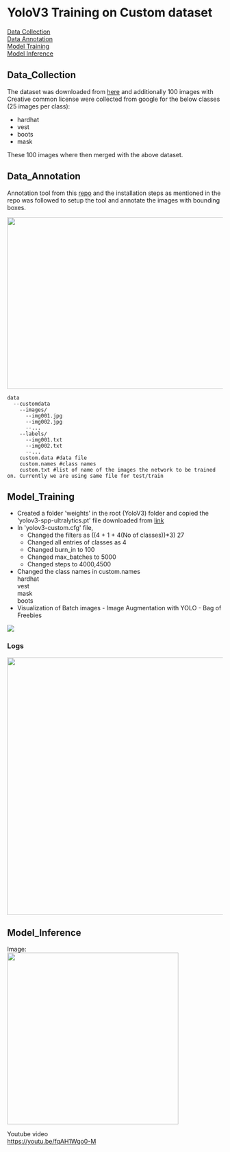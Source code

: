 # YoloV3 Training on Custom dataset

[Data Collection](#data_collection)</br>
[Data Annotation](#data_annotation)</br>
[Model Training](#model_training)</br>
[Model Inference](#model_inference)</br>

## Data_Collection

The dataset was downloaded from [here](https://drive.google.com/file/d/1sVSAJgmOhZk6UG7EzmlRjXfkzPxmpmLy/view) and additionally 100 images with Creative common license were collected from google for the below classes (25 images per class):
- hardhat
- vest
- boots
- mask

These 100 images where then merged with the above dataset.

## Data_Annotation

Annotation tool from this [repo](https://github.com/miki998/YoloV3_Annotation_Tool) and the installation steps as mentioned in the repo was followed to setup the tool and annotate the images with bounding boxes.

<img src="https://user-images.githubusercontent.com/17870236/127248717-cf045180-5342-443c-aada-205b1bb18d9b.png" width=600 height=400/>



    data
      --customdata
        --images/
          --img001.jpg
          --img002.jpg
          --...
        --labels/
          --img001.txt
          --img002.txt
          --...
        custom.data #data file
        custom.names #class names
        custom.txt #list of name of the images the network to be trained on. Currently we are using same file for test/train


## Model_Training
- Created a folder 'weights' in the root (YoloV3) folder and copied the 'yolov3-spp-ultralytics.pt' file downloaded from [link](https://drive.google.com/open?id=1LezFG5g3BCW6iYaV89B2i64cqEUZD7e0)
- In 'yolov3-custom.cfg' file, 
    - Changed the filters as ((4 + 1 + 4(No of classes))*3) 27
    - Changed all entries of classes as 4
    - Changed burn_in to 100
    - Changed max_batches to 5000
    - Changed steps to 4000,4500
- Changed the class names in custom.names</br>
    hardhat</br>
    vest</br>
    mask</br>
    boots</br>
- Visualization of Batch images - Image Augmentation with YOLO - Bag of Freebies
<img src="https://user-images.githubusercontent.com/17870236/127417094-e8dbd311-4cab-4bdd-a773-76a5f1f49ca6.png" />


### Logs
<img src="https://user-images.githubusercontent.com/17870236/127417190-3671a673-3676-4d1b-8781-8077b508e56c.png" width=800 height=600/>

## Model_Inference

Image: </br>
<img src="https://user-images.githubusercontent.com/17870236/127417258-7dc9a49e-e349-4334-871c-815d69b4e709.png" height=400 width=400/>

Youtube video </br>
https://youtu.be/fqAH1Wqo0-M
